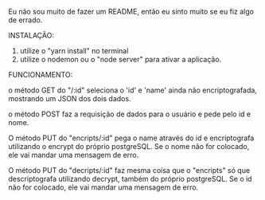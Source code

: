 Eu não sou muito de fazer um README, então eu sinto muito se eu fiz algo de errado.

INSTALAÇÃO:

1. utilize o "yarn install" no terminal
2. utilize o nodemon ou o "node server" para ativar a aplicação.

FUNCIONAMENTO:

o método GET do "/:id" seleciona o 'id' e 'name' ainda não encriptografada, mostrando um JSON dos dois dados.

o método POST faz a requisição de dados para o usuário e pede pelo id e nome.

O método PUT do "encripts/:id" pega o name através do id e encriptografa utilizando o encrypt do próprio postgreSQL. Se o nome não for colocado, ele vai mandar uma mensagem de erro.

O método PUT do "decripts/:id" faz mesma coisa que o "encripts" só que descriptografa utilizando decrypt, também do próprio postgreSQL. Se o id não for colocado, ele vai mandar uma mensagem de erro.

